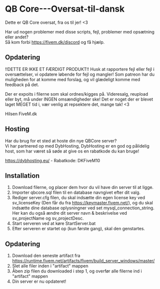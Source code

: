 # QB Core---Oversat-til-dansk
Dette er QB Core oversat, fra os til jer! &lt;3

Har ud nogen problemer med disse scripts, fejl, problemer med opsætning eller andet?  
Så kom forbi https://fivem.dk/discord og få hjælp.

## Opdatering
!!DETTE ER IKKE ET FÆRDIGT PRODUKT!!
Husk at rapportere fejl eller fejl i oversættelser, vi opdatere løbende for fejl og mangler!
Som patreon har du muligheden for at komme med forslag, og vil glædeligt komme med feedback på det. 

Der er expoits i filerne som skal ordnes/kigges på. Videresalg, reupload eller byt, må under INGEN omsændigheder ske! Det er noget der er blevet laget MEGET tid i, vær venlig at repsektere det, mange tak! <3

Hilsen FiveM.dk

## Hosting
Har du brug for et sted at hoste din nye QBCore server?  
Vi har partnered op med DybHosting, DybHosting er en god og pålidelig host, som har været så søde at give os en rabatkode du kan bruge!  

https://dybhosting.eu/ - Rabatkode: DKFiveM10

## Installation
1. Download filerne, og placer dem hvor du vil have din server til at ligge.
2. Importer qbcore.sql filen til en database navngivet efter dit valg.
3. Rediger server.cfg filen, du skal indsætte din egen license key ved sv_licenseKey (Den får du fra https://keymaster.fivem.net/), og du skal indsætte dine database oplysningner ved set mysql_connection_string. Her kan du også ændre dit server navn & beskrivelse ved sv_projectName og sv_projectDesc.
4. Start serveren ved at køre StartServer.bat
5. Efter serveren er startet op (kun første gang), skal den genstartes. 

## Opdatering
1. Download den seneste artifact fra https://runtime.fivem.net/artifacts/fivem/build_server_windows/master/
2. Slet alle filer inden i "artifact" mappen
3. Åben zip filen du downloaded i step 1, og overfør alle filerne ind i "artifact" mappen
4. Din server er nu opdateret!
